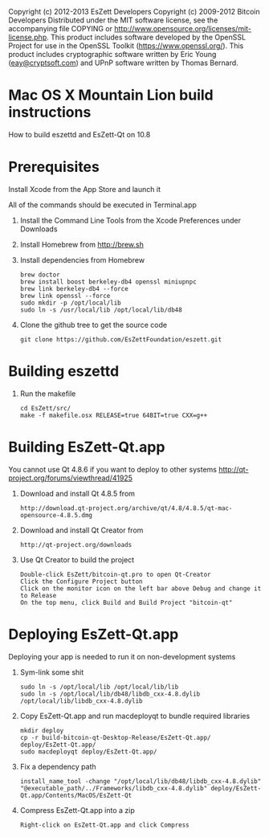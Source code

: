 Copyright (c) 2012-2013 EsZett Developers
Copyright (c) 2009-2012 Bitcoin Developers
Distributed under the MIT software license, see the accompanying file
COPYING or http://www.opensource.org/licenses/mit-license.php. This
product includes software developed by the OpenSSL Project for use in the
OpenSSL Toolkit (https://www.openssl.org/). This product includes cryptographic
software written by Eric Young (eay@cryptsoft.com) and UPnP software written by
Thomas Bernard.


Mac OS X Mountain Lion build instructions
=========================================
How to build eszettd and EsZett-Qt on 10.8


Prerequisites
=============
Install Xcode from the App Store and launch it

All of the commands should be executed in Terminal.app

1.  Install the Command Line Tools from the Xcode Preferences under Downloads

2.  Install Homebrew from http://brew.sh

3.  Install dependencies from Homebrew

		brew doctor
		brew install boost berkeley-db4 openssl miniupnpc
		brew link berkeley-db4 --force
		brew link openssl --force
		sudo mkdir -p /opt/local/lib
		sudo ln -s /usr/local/lib /opt/local/lib/db48

4.  Clone the github tree to get the source code

		git clone https://github.com/EsZettFoundation/eszett.git


Building eszettd
=================

1.  Run the makefile

		cd EsZett/src/
		make -f makefile.osx RELEASE=true 64BIT=true CXX=g++


Building EsZett-Qt.app
=======================
You cannot use Qt 4.8.6 if you want to deploy to other systems
http://qt-project.org/forums/viewthread/41925

1.  Download and install Qt 4.8.5 from

		http://download.qt-project.org/archive/qt/4.8/4.8.5/qt-mac-opensource-4.8.5.dmg

2.  Download and install Qt Creator from

		http://qt-project.org/downloads

3.  Use Qt Creator to build the project

		Double-click EsZett/bitcoin-qt.pro to open Qt-Creator
		Click the Configure Project button
		Click on the monitor icon on the left bar above Debug and change it to Release
		On the top menu, click Build and Build Project "bitcoin-qt"


Deploying EsZett-Qt.app
========================
Deploying your app is needed to run it on non-development systems

1.  Sym-link some shit

		sudo ln -s /opt/local/lib /opt/local/lib/lib
		sudo ln -s /opt/local/lib/db48/libdb_cxx-4.8.dylib /opt/local/lib/libdb_cxx-4.8.dylib

2.  Copy EsZett-Qt.app and run macdeployqt to bundle required libraries

		mkdir deploy
		cp -r build-bitcoin-qt-Desktop-Release/EsZett-Qt.app/ deploy/EsZett-Qt.app/
		sudo macdeployqt deploy/EsZett-Qt.app/

3.  Fix a dependency path

		install_name_tool -change "/opt/local/lib/db48/libdb_cxx-4.8.dylib" "@executable_path/../Frameworks/libdb_cxx-4.8.dylib" deploy/EsZett-Qt.app/Contents/MacOS/EsZett-Qt

4.  Compress EsZett-Qt.app into a zip

		Right-click on EsZett-Qt.app and click Compress